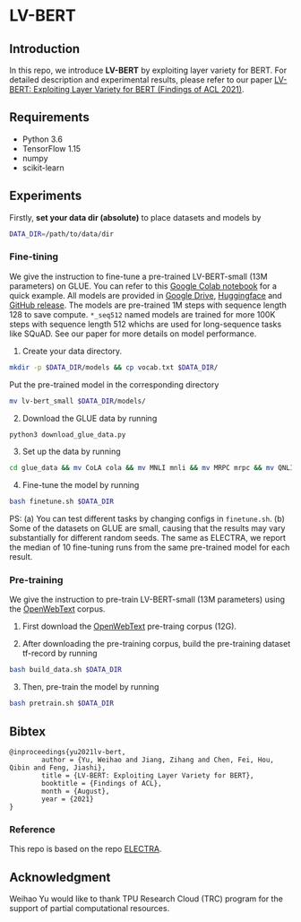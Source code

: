 # LV-BERT

## Introduction

In this repo, we introduce **LV-BERT** by exploiting layer variety for BERT. For detailed description and experimental results, please refer to our paper [LV-BERT: Exploiting Layer Variety for BERT (Findings of ACL 2021)](https://arxiv.org/abs/2106.11740).


## Requirements
* Python 3.6
* TensorFlow 1.15
* numpy
* scikit-learn


## Experiments
Firstly, **set your data dir (absolute)** to place datasets and models by
```bash
DATA_DIR=/path/to/data/dir
```

### Fine-tining
We give the instruction to fine-tune a pre-trained LV-BERT-small (13M parameters) on GLUE. You can refer to this [Google Colab notebook](https://colab.research.google.com/drive/1q1Exfs4kg8aRzewLH_imMF1eLdJm__e8?usp=sharing) for a quick example. All models are provided in [Google Drive](https://drive.google.com/drive/folders/1R4HVVAXhIaLn-w9o6CQ3WfaWWAwtE7bo?usp=sharing), [Huggingface](https://huggingface.co/whyu/LV-BERT_models/tree/main) and [GitHub release](https://github.com/yuweihao/LV-BERT/releases/tag/model). The models are pre-trained 1M steps with sequence length 128 to save compute. `*_seq512` named models are trained for more 100K steps with sequence length 512 whichs are used for long-sequence tasks like SQuAD. See our paper for more details on model performance. 

1. Create your data directory.
```bash
mkdir -p $DATA_DIR/models && cp vocab.txt $DATA_DIR/
```

Put the pre-trained model in the corresponding directory
```bash
mv lv-bert_small $DATA_DIR/models/
```

2. Download the GLUE data by running
```bash
python3 download_glue_data.py
```

3. Set up the data by running 
```bash
cd glue_data && mv CoLA cola && mv MNLI mnli && mv MRPC mrpc && mv QNLI qnli && mv QQP qqp && mv RTE rte && mv SST-2 sst && mv STS-B sts && mv diagnostic/diagnostic.tsv mnli && mkdir -p $DATA_DIR/finetuning_data && mv * $DATA_DIR/finetuning_data && cd ..
```

4. Fine-tune the model by running
```bash
bash finetune.sh $DATA_DIR
```

PS: (a) You can test different tasks by changing configs in `finetune.sh`. (b) Some of the datasets on GLUE are small, causing that the results may vary substantially for different random seeds. The same as ELECTRA, we report the median of 10 fine-tuning runs from the same pre-trained model for each result. 



### Pre-training

We give the instruction to pre-train LV-BERT-small (13M parameters) using the [OpenWebText](https://skylion007.github.io/OpenWebTextCorpus/) corpus.

1. First download the [OpenWebText](https://skylion007.github.io/OpenWebTextCorpus/) pre-traing corpus (12G).

2. After downloading the pre-training corpus, build the pre-training dataset tf-record by running
```bash
bash build_data.sh $DATA_DIR
```

3. Then, pre-train the model by running

```bash
bash pretrain.sh $DATA_DIR
```



## Bibtex
```
@inproceedings{yu2021lv-bert,
        author = {Yu, Weihao and Jiang, Zihang and Chen, Fei, Hou, Qibin and Feng, Jiashi},
        title = {LV-BERT: Exploiting Layer Variety for BERT},
        booktitle = {Findings of ACL},
        month = {August},
        year = {2021}
}
```

### Reference

This repo is based on the repo [ELECTRA](https://github.com/google-research/electra).

## Acknowledgment
Weihao Yu would like to thank TPU Research Cloud (TRC) program for the support of partial computational resources.
